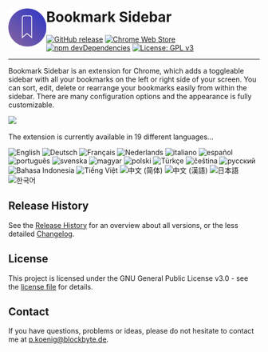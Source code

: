 # Bookmark Sidebar <img src="dist/img/icon/256x256.webp" width="76" align="left" />

[![GitHub release](https://img.shields.io/github/release/kiuryy/bookmark_sidebar.svg)](https://github.com/Kiuryy/Bookmark_Sidebar/releases)
[![Chrome Web Store](https://img.shields.io/chrome-web-store/d/jdbnofccmhefkmjbkkdkfiicjkgofkdh.svg)](https://chrome.google.com/webstore/detail/bookmark-sidebar/jdbnofccmhefkmjbkkdkfiicjkgofkdh)
[![npm devDependencies](https://david-dm.org/kiuryy/bookmark_sidebar/dev-status.svg)](https://david-dm.org/kiuryy/bookmark_sidebar?type=dev)
[![License: GPL v3](https://img.shields.io/badge/License-GPL_v3-lightgray.svg)](https://www.gnu.org/licenses/gpl-3.0)

---

Bookmark Sidebar is an extension for Chrome, which adds a toggleable sidebar with all your bookmarks on the left or right side of your screen. You can sort, edit, delete or rearrange your bookmarks easily from within the sidebar. There are many configuration options and the appearance is fully customizable. 

<a href="https://chrome.google.com/webstore/detail/bookmark-sidebar/jdbnofccmhefkmjbkkdkfiicjkgofkdh" target="_blank">
<img src="https://blockbyte.de/img/extensions/chromeWebStore.png" width="200" />
</a>

The extension is currently available in 19 different languages...

![English](https://img.shields.io/badge/English--green.svg?style=flat-square)
![Deutsch](https://img.shields.io/badge/Deutsch--green.svg?style=flat-square)
![Français](https://img.shields.io/badge/Français--green.svg?style=flat-square)
![Nederlands](https://img.shields.io/badge/Nederlands--green.svg?style=flat-square)
![italiano](https://img.shields.io/badge/italiano--green.svg?style=flat-square)
![español](https://img.shields.io/badge/español--green.svg?style=flat-square)
![português](https://img.shields.io/badge/português--green.svg?style=flat-square)
![svenska](https://img.shields.io/badge/svenska--green.svg?style=flat-square)
![magyar](https://img.shields.io/badge/magyar--green.svg?style=flat-square)
![polski](https://img.shields.io/badge/polski--green.svg?style=flat-square)
![Türkçe](https://img.shields.io/badge/Türkçe--green.svg?style=flat-square)
![čeština](https://img.shields.io/badge/čeština--green.svg?style=flat-square)
![русский](https://img.shields.io/badge/русский--green.svg?style=flat-square)
![Bahasa Indonesia](https://img.shields.io/badge/Bahasa_Indonesia--green.svg?style=flat-square)
![Tiếng Việt](https://img.shields.io/badge/Tiếng_Việt--green.svg?style=flat-square)
![中文 (简体)](https://img.shields.io/badge/中文_(简体)--green.svg?style=flat-square)
![中文 (漢語)](https://img.shields.io/badge/中文_(漢語)--green.svg?style=flat-square)
![日本語](https://img.shields.io/badge/日本語--green.svg?style=flat-square)
![한국어](https://img.shields.io/badge/한국어--green.svg?style=flat-square)

## Release History
See the [Release History](https://github.com/Kiuryy/Bookmark_Sidebar/releases) for an overview about all versions, or the less detailed [Changelog](changelog.md).

## License

This project is licensed under the GNU General Public License v3.0 - see the [license file](license.txt) for details.

## Contact

If you have questions, problems or ideas, please do not hesitate to contact me at <a href="mailto:p.koenig@blockbyte.de">p.koenig@blockbyte.de</a>.

